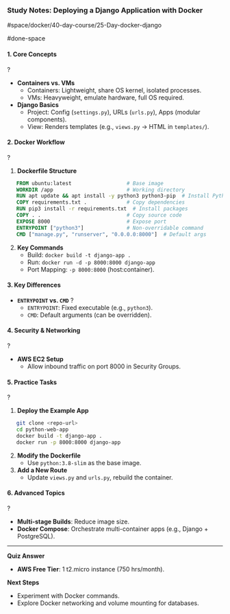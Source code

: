 
### **Study Notes: Deploying a Django Application with Docker**

#space/docker/40-day-course/25-Day-docker-django  

#done-space

#### **1. Core Concepts**
?
- **Containers vs. VMs**
  - Containers: Lightweight, share OS kernel, isolated processes.
  - VMs: Heavyweight, emulate hardware, full OS required.
- **Django Basics**
  - Project: Config (`settings.py`), URLs (`urls.py`), Apps (modular components).
  - View: Renders templates (e.g., `views.py` → HTML in `templates/`).
<!--SR:!2025-05-07,2,150-->



#### **2. Docker Workflow**
?
1. **Dockerfile Structure**
```dockerfile
   FROM ubuntu:latest                  # Base image
   WORKDIR /app                        # Working directory
   RUN apt update && apt install -y python3 python3-pip  # Install Python
   COPY requirements.txt .             # Copy dependencies
   RUN pip3 install -r requirements.txt  # Install packages
   COPY . .                            # Copy source code
   EXPOSE 8000                         # Expose port
   ENTRYPOINT ["python3"]              # Non-overridable command
   CMD ["manage.py", "runserver", "0.0.0.0:8000"]  # Default args
```
2. **Key Commands**
   - Build: `docker build -t django-app .`
   - Run: `docker run -d -p 8000:8000 django-app`
   - Port Mapping: `-p 8000:8000` (host:container).
<!--SR:!2025-05-06,1,130-->



#### **3. Key Differences**
- **`ENTRYPOINT` vs. `CMD`**
?
  - `ENTRYPOINT`: Fixed executable (e.g., `python3`).
  - `CMD`: Default arguments (can be overridden).
<!--SR:!2025-05-10,5,190-->




#### **4. Security & Networking**
?
- **AWS EC2 Setup**
  - Allow inbound traffic on port 8000 in Security Groups.
<!--SR:!2025-05-07,2,150-->



#### **5. Practice Tasks**
?
1. **Deploy the Example App**
```bash
   git clone <repo-url>
   cd python-web-app
   docker build -t django-app .
   docker run -p 8000:8000 django-app
```
2. **Modify the Dockerfile**
   - Use `python:3.8-slim` as the base image.
3. **Add a New Route**
   - Update `views.py` and `urls.py`, rebuild the container.
<!--SR:!2025-05-07,2,150-->

#### **6. Advanced Topics**
?
- **Multi-stage Builds**: Reduce image size.
- **Docker Compose**: Orchestrate multi-container apps (e.g., Django + PostgreSQL).
<!--SR:!2025-05-10,5,190-->

---

**Quiz Answer**  
- **AWS Free Tier**: 1 t2.micro instance (750 hrs/month).  

**Next Steps**  
- Experiment with Docker commands.  
- Explore Docker networking and volume mounting for databases.